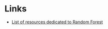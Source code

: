 
# Links
- [List of resources dedicated to Random Forest](https://github.com/kjw0612/awesome-random-forest)
